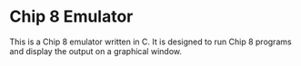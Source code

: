 # Chip 8 Emulator

This is a Chip 8 emulator written in C. It is designed to run Chip 8 programs and display the output on a graphical window.
